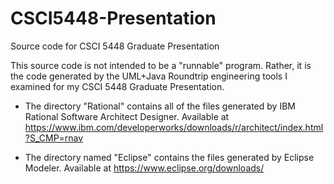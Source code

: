 # CSCI5448-Presentation
Source code for CSCI 5448 Graduate Presentation

This source code is not intended to be a "runnable" program.  Rather, it is the code generated by the UML+Java 
Roundtrip engineering tools I examined for my CSCI 5448 Graduate Presentation.

* The directory "Rational" contains all of the files generated by IBM Rational Software Architect Designer.  Available at https://www.ibm.com/developerworks/downloads/r/architect/index.html?S_CMP=rnav

* The directory named "Eclipse" contains the files generated by Eclipse Modeler.  Available at https://www.eclipse.org/downloads/

